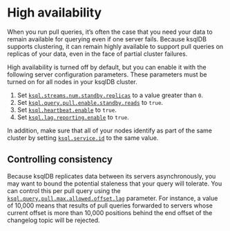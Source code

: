 # High availability

When you run pull queries, it’s often the case that you need your data to remain available for querying even if one server fails. Because ksqlDB supports clustering, it can remain highly available to support pull queries on replicas of your data, even in the face of partial cluster failures.

High availability is turned off by default, but you can enable it with the following server configuration parameters. These parameters must be turned on for all nodes in your ksqlDB cluster.

1. Set [`ksql.streams.num.standby.replicas`](/reference/server-configuration/#ksqlstreamsnumstandbyreplicas) to a value greater than `0`.
1. Set [`ksql.query.pull.enable.standby.reads`](/reference/server-configuration/#ksqlquerypullenablestandbyreads) to `true`.
1. Set [`ksql.heartbeat.enable`](/reference/server-configuration/#ksqlheartbeatenable) to `true`.
1. Set [`ksql.lag.reporting.enable`](/reference/server-configuration/#ksqllagreportingenable) to `true`.

In addition, make sure that all of your nodes identify as part of the same cluster by setting [`ksql.service.id`](/reference/server-configuration/#ksqlserviceid) to the same value.

## Controlling consistency

Because ksqlDB replicates data between its servers asynchronously, you may want to bound the potential staleness that your query will tolerate. You can control this per pull query using the [`ksql.query.pull.max.allowed.offset.lag`](/reference/server-configuration/#ksqlquerypullmaxallowedoffsetlag) parameter. For instance, a value of 10,000 means that results of pull queries forwarded to servers whose current offset is more than 10,000 positions behind the end offset of the changelog topic will be rejected.